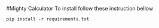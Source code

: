 #Mighty Calculator
To install follow these instruction bellow
```shell script
pip install -r requirements.txt

```
